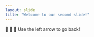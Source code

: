 ```yaml
---
layout: slide
title: "Welcome to our second slide!"
---
```

:fox_face: :fox_face: :fox_face:
Use the left arrow to go back!
